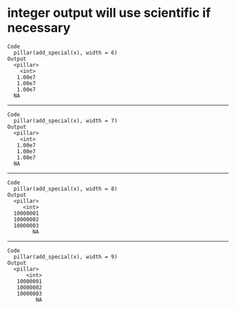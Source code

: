 # integer output will use scientific if necessary

    Code
      pillar(add_special(x), width = 6)
    Output
      <pillar>
        <int>
       1.00e7
       1.00e7
       1.00e7
      NA     

---

    Code
      pillar(add_special(x), width = 7)
    Output
      <pillar>
        <int>
       1.00e7
       1.00e7
       1.00e7
      NA     

---

    Code
      pillar(add_special(x), width = 8)
    Output
      <pillar>
         <int>
      10000001
      10000002
      10000003
            NA

---

    Code
      pillar(add_special(x), width = 9)
    Output
      <pillar>
          <int>
       10000001
       10000002
       10000003
             NA

